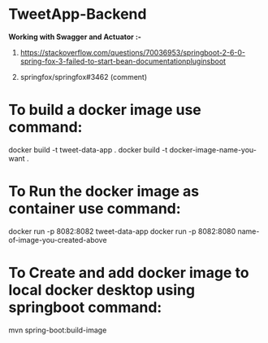 # TweetApp-Backend


**Working with Swagger and Actuator :-**

1.	https://stackoverflow.com/questions/70036953/springboot-2-6-0-spring-fox-3-failed-to-start-bean-documentationpluginsboot

2.	springfox/springfox#3462 (comment)

# To build a docker image use command:

  docker build -t tweet-data-app .
  docker build -t docker-image-name-you-want .
  
# To Run the docker image as container use command:
  
  docker run -p 8082:8082 tweet-data-app
  docker run -p 8082:8080 name-of-image-you-created-above

# To Create and add docker image to local docker desktop using springboot command:
  mvn spring-boot:build-image

